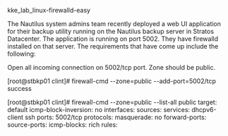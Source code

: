kke_lab_linux-firewalld-easy

The Nautilus system admins team recently deployed a web UI application for their backup utility running on the Nautilus backup server in Stratos Datacenter. The application is running on port 5002. They have firewalld installed on that server. The requirements that have come up include the following:


Open all incoming connection on 5002/tcp port. Zone should be public.


[root@stbkp01 clint]# firewall-cmd --zone=public --add-port=5002/tcp
success

[root@stbkp01 clint]# firewall-cmd --zone=public --list-all
public
  target: default
  icmp-block-inversion: no
  interfaces:
  sources:
  services: dhcpv6-client ssh
  ports: 5002/tcp
  protocols:
  masquerade: no
  forward-ports:
  source-ports:
  icmp-blocks:
  rich rules:
